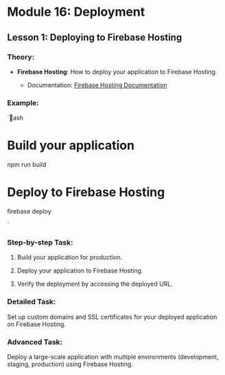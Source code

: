 # Module 16: Deployment

## Lesson 1: Deploying to Firebase Hosting

### Theory:

- **Firebase Hosting**: How to deploy your application to Firebase Hosting.

  - Documentation: [Firebase Hosting Documentation](https://firebase.google.com/docs/hosting)

### Example:

`ash

# Build your application

npm run build



# Deploy to Firebase Hosting

firebase deploy

` 

### Step-by-step Task:

1. Build your application for production.

2. Deploy your application to Firebase Hosting.

3. Verify the deployment by accessing the deployed URL.

### Detailed Task:

Set up custom domains and SSL certificates for your deployed application on Firebase Hosting.

### Advanced Task:

Deploy a large-scale application with multiple environments (development, staging, production) using Firebase Hosting.

